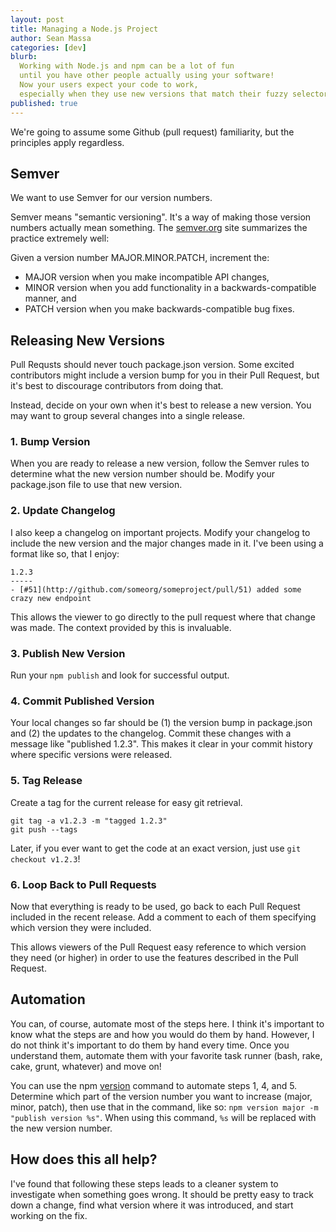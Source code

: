 ```yaml
---
layout: post
title: Managing a Node.js Project
author: Sean Massa
categories: [dev]
blurb:
  Working with Node.js and npm can be a lot of fun
  until you have other people actually using your software!
  Now your users expect your code to work,
  especially when they use new versions that match their fuzzy selectors.
published: true
---
```


We're going to assume some Github (pull request) familiarity,
but the principles apply regardless.

## Semver

We want to use Semver for our version numbers.

Semver means "semantic versioning".
It's a way of making those version numbers actually mean something.
The [semver.org](http://semver.org/) site summarizes the practice extremely well:

Given a version number MAJOR.MINOR.PATCH, increment the:

- MAJOR version when you make incompatible API changes,
- MINOR version when you add functionality in a backwards-compatible manner, and
- PATCH version when you make backwards-compatible bug fixes.

## Releasing New Versions

Pull Requsts should never touch package.json version.
Some excited contributors might include a version bump for you in their Pull Request,
but it's best to discourage contributors from doing that.

Instead, decide on your own when it's best to release a new version.
You may want to group several changes into a single release.

### 1. Bump Version

When you are ready to release a new version,
follow the Semver rules to determine what the new version number should be.
Modify your package.json file to use that new version.

### 2. Update Changelog

I also keep a changelog on important projects.
Modify your changelog to include the new version
and the major changes made in it.
I've been using a format like so, that I enjoy:

```
1.2.3
-----
- [#51](http://github.com/someorg/someproject/pull/51) added some crazy new endpoint
```

This allows the viewer to go directly to the pull request where that change was made.
The context provided by this is invaluable.

### 3. Publish New Version

Run your `npm publish` and look for successful output.

### 4. Commit Published Version

Your local changes so far should be
(1) the version bump in package.json and
(2) the updates to the changelog.
Commit these changes with a message like "published 1.2.3".
This makes it clear in your commit history where specific versions were released.

### 5. Tag Release

Create a tag for the current release for easy git retrieval.


    git tag -a v1.2.3 -m "tagged 1.2.3"
    git push --tags


Later, if you ever want to get the code at an exact version, just use `git checkout v1.2.3`!

### 6. Loop Back to Pull Requests

Now that everything is ready to be used,
go back to each Pull Request included in the recent release.
Add a comment to each of them specifying which version they were included.

This allows viewers of the Pull Request easy reference to which version they need (or higher)
in order to use the features described in the Pull Request.

## Automation

You can, of course, automate most of the steps here.
I think it's important to know what the steps are
and how you would do them by hand.
However, I do not think it's important to do them by hand every time.
Once you understand them, automate them with your favorite task runner
(bash, rake, cake, grunt, whatever) and move on!

You can use the npm [version](https://npmjs.org/doc/cli/npm-version.html) command
to automate steps 1, 4, and 5.
Determine which part of the version number you want to increase (major, minor, patch),
then use that in the command, like so: `npm version major -m "publish version %s"`.
When using this command, `%s` will be replaced with the new version number.

## How does this all help?

I've found that following these steps leads to
a cleaner system to investigate when something goes wrong.
It should be pretty easy to track down a change,
find what version where it was introduced,
and start working on the fix.

